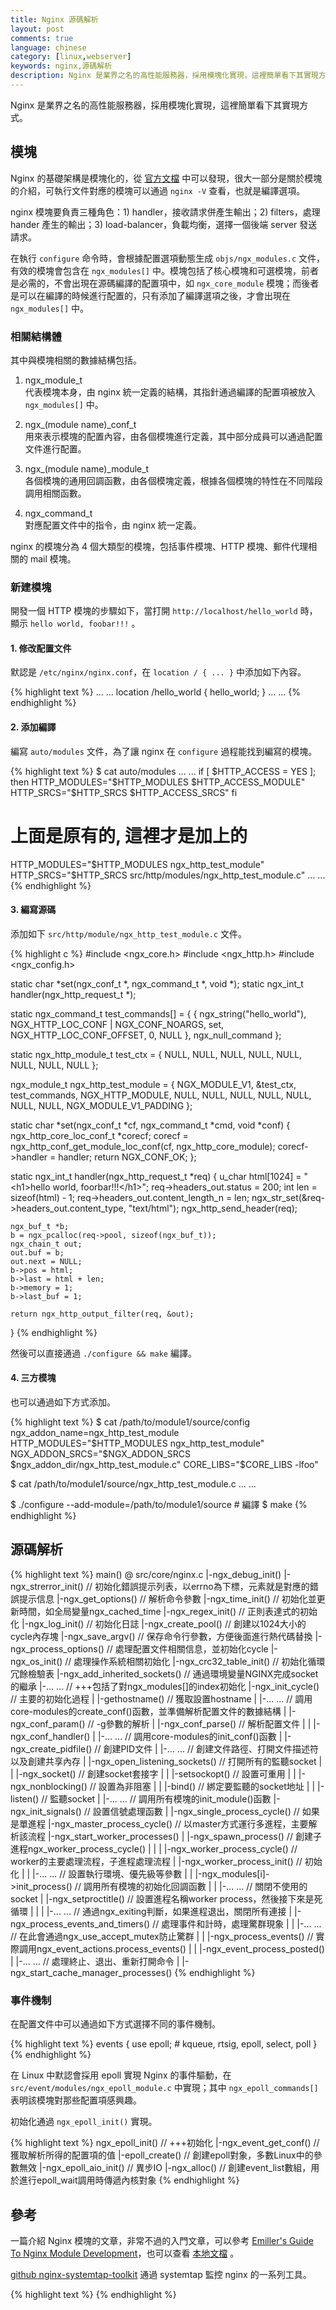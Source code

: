```yaml
---
title: Nginx 源碼解析
layout: post
comments: true
language: chinese
category: [linux,webserver]
keywords: nginx,源碼解析
description: Nginx 是業界之名的高性能服務器，採用模塊化實現，這裡簡單看下其實現方式。
---
```


Nginx 是業界之名的高性能服務器，採用模塊化實現，這裡簡單看下其實現方式。

<!-- more -->

## 模塊

Nginx 的基礎架構是模塊化的，從 [官方文檔](http://nginx.org/en/docs/) 中可以發現，很大一部分是關於模塊的介紹，可執行文件對應的模塊可以通過 ```nginx -V``` 查看，也就是編譯選項。

nginx 模塊要負責三種角色：1) handler，接收請求併產生輸出；2) filters，處理 hander 產生的輸出；3) load-balancer，負載均衡，選擇一個後端 server 發送請求。

在執行 ```configure``` 命令時，會根據配置選項動態生成 ```objs/ngx_modules.c``` 文件，有效的模塊會包含在 ```ngx_modules[]``` 中。模塊包括了核心模塊和可選模塊，前者是必需的，不會出現在源碼編譯的配置項中，如 ```ngx_core_module``` 模塊；而後者是可以在編譯的時候進行配置的，只有添加了編譯選項之後，才會出現在 ```ngx_modules[]``` 中。

### 相關結構體

其中與模塊相關的數據結構包括。

1. ngx_module_t<br>代表模塊本身，由 nginx 統一定義的結構，其指針通過編譯的配置項被放入 ```ngx_modules[]``` 中。

2. ngx_(module name)_conf_t<br>用來表示模塊的配置內容，由各個模塊進行定義，其中部分成員可以通過配置文件進行配置。

3. ngx_(module name)_module_t<br>各個模塊的通用回調函數，由各個模塊定義，根據各個模塊的特性在不同階段調用相關函數。

4. ngx_command_t<br>對應配置文件中的指令，由 nginx 統一定義。

<!--
所有的模塊通過 struct ngx_module_t 進行定義，除去保留字段之外，主要字段含義如下。

struct ngx_module_s {
    ngx_uint_t       ctx_index;                           // 在ngx_modules數組中，該模塊在相同類型的模塊中的次序
    ngx_uint_t       index;                               // 模塊在ngx_modules[]中的順序，在初始化時設置
    ngx_uint_t       version;
    void            *ctx;                                 // 與模塊相關的上下文
    ngx_command_t   *commands;                            // 一組配置文件中的指令
    ngx_uint_t       type;                                // 模塊類型有CORF、CONF、EVNT、HTTP、MAIL五種
    ngx_int_t      (*init_master)(ngx_log_t *log);
    ngx_int_t      (*init_module)(ngx_cycle_t *cycle);
    ngx_int_t      (*init_process)(ngx_cycle_t *cycle);
    ngx_int_t      (*init_thread)(ngx_cycle_t *cycle);
    void           (*exit_thread)(ngx_cycle_t *cycle);
    void           (*exit_process)(ngx_cycle_t *cycle);
    void           (*exit_master)(ngx_cycle_t *cycle);
};


struct ngx_command_s {
    ngx_str_t             name;    // 指令名，與配置文件中一致
    ngx_uint_t            type;    // 指令類型，以及參數的個數

    /*
     * 回調函數，在解析配置文件時，遇到這個指令時調用。
     * cf: 包括配置參數信息cf->args（ngx_array_t類型），以及指令對應的模塊上下文cf->ctx
     *      在解析不同模塊的指令時，這個上下文信息不同。比如在解析core module時，cf->ctx
     *      是ngx_cycle->conf_ctx也就是所有core module的配置結構數組，而在解析http module
     *      時cf->ctx是ngx_http_conf_ctx_t類型的，其中包含所有http module的main、srv、loc
     *      的配置結構數組。
     * cmd: 指令對應的ngx_command_t結構。
     * conf：指令對應的模塊的配置信息。
     */
    char               *(*set)(ngx_conf_t *cf, ngx_command_t *cmd, void *conf);

    /**
     * 對http module有效，http module的配置結構信息（main、srv、loc）都存放在ngx_http_conf_ctx_t
     * 中對應的數組，conf屬性指示這個指令的配置結構是main、srv還是loc。
     */
    ngx_uint_t            conf;
    ngx_uint_t            offset;   // 指令對應屬性在模塊配置結構中的偏移量。
    void                 *post;     // 一般是函數指針，在set回調函數中調用
};

-->

nginx 的模塊分為 4 個大類型的模塊，包括事件模塊、HTTP 模塊、郵件代理相關的 mail 模塊。

### 新建模塊

開發一個 HTTP 模塊的步驟如下，當打開 ```http://localhost/hello_world``` 時，顯示 ```hello world, foobar!!!``` 。

#### 1. 修改配置文件

默認是 ```/etc/nginx/nginx.conf```，在 ```location / { ... }``` 中添加如下內容。

{% highlight text %}
    ... ...
    location /hello_world {
        hello_world;
    }
    ... ...
{% endhighlight %}

#### 2. 添加編譯

編寫 ```auto/modules``` 文件，為了讓 nginx 在 ```configure``` 過程能找到編寫的模塊。

{% highlight text %}
$ cat auto/modules
... ...
if [ $HTTP_ACCESS = YES ]; then
    HTTP_MODULES="$HTTP_MODULES $HTTP_ACCESS_MODULE"
    HTTP_SRCS="$HTTP_SRCS $HTTP_ACCESS_SRCS"
fi
# 上面是原有的, 這裡才是加上的

HTTP_MODULES="$HTTP_MODULES ngx_http_test_module"
HTTP_SRCS="$HTTP_SRCS src/http/modules/ngx_http_test_module.c"
... ...
{% endhighlight %}

#### 3. 編寫源碼

添加如下 ```src/http/module/ngx_http_test_module.c``` 文件。

{% highlight c %}
#include <ngx_core.h>
#include <ngx_http.h>
#include <ngx_config.h>

static char *set(ngx_conf_t *, ngx_command_t *, void *);
static ngx_int_t handler(ngx_http_request_t *);

static ngx_command_t test_commands[] = {
    {
        ngx_string("hello_world"),
        NGX_HTTP_LOC_CONF | NGX_CONF_NOARGS,
        set,
        NGX_HTTP_LOC_CONF_OFFSET,
        0,
        NULL
    },
    ngx_null_command
};

static ngx_http_module_t test_ctx = {
    NULL, NULL, NULL, NULL, NULL, NULL, NULL, NULL
};

ngx_module_t ngx_http_test_module = {
    NGX_MODULE_V1,
    &test_ctx,
    test_commands,
    NGX_HTTP_MODULE,
    NULL, NULL, NULL, NULL, NULL, NULL, NULL,
    NGX_MODULE_V1_PADDING
};

static char *set(ngx_conf_t *cf, ngx_command_t *cmd, void *conf) {
    ngx_http_core_loc_conf_t *corecf;
    corecf = ngx_http_conf_get_module_loc_conf(cf, ngx_http_core_module);
    corecf->handler = handler;
    return NGX_CONF_OK;
};

static ngx_int_t handler(ngx_http_request_t *req) {
    u_char html[1024] = "&lt;h1&gt;hello world, foorbar!!!&lt;/h1&gt;";
    req->headers_out.status = 200;
    int len = sizeof(html) - 1;
    req->headers_out.content_length_n = len;
    ngx_str_set(&req->headers_out.content_type, "text/html");
    ngx_http_send_header(req);

    ngx_buf_t *b;
    b = ngx_pcalloc(req->pool, sizeof(ngx_buf_t));
    ngx_chain_t out;
    out.buf = b;
    out.next = NULL;
    b->pos = html;
    b->last = html + len;
    b->memory = 1;
    b->last_buf = 1;

    return ngx_http_output_filter(req, &out);
}
{% endhighlight %}

然後可以直接通過 ```./configure && make``` 編譯。

#### 4. 三方模塊

也可以通過如下方式添加。

{% highlight text %}
$ cat /path/to/module1/source/config
ngx_addon_name=ngx_http_test_module
HTTP_MODULES="$HTTP_MODULES ngx_http_test_module"
NGX_ADDON_SRCS="$NGX_ADDON_SRCS $ngx_addon_dir/ngx_http_test_module.c"
CORE_LIBS="$CORE_LIBS -lfoo"

$ cat /path/to/module1/source/ngx_http_test_module.c
... ...

$ ./configure --add-module=/path/to/module1/source     # 編譯
$ make
{% endhighlight %}

## 源碼解析

{% highlight text %}
main()   @ src/core/nginx.c
 |-ngx_debug_init()
 |-ngx_strerror_init()                         // 初始化錯誤提示列表，以errno為下標，元素就是對應的錯誤提示信息
 |-ngx_get_options()                           // 解析命令參數
 |-ngx_time_init()                             // 初始化並更新時間，如全局變量ngx_cached_time
 |-ngx_regex_init()                            // 正則表達式的初始化
 |-ngx_log_init()                              // 初始化日誌
 |-ngx_create_pool()                           // 創建以1024大小的cycle內存塊
 |-ngx_save_argv()                             // 保存命令行參數，方便後面進行熱代碼替換
 |-ngx_process_options()                       // 處理配置文件相關信息，並初始化cycle
 |-ngx_os_init()                               // 處理操作系統相關初始化
 |-ngx_crc32_table_init()                      // 初始化循環冗餘檢驗表
 |-ngx_add_inherited_sockets()                 // 通過環境變量NGINX完成socket的繼承
 |-... ...                                     // +++包括了對ngx_modules[]的index初始化
 |-ngx_init_cycle()                            // 主要的初始化過程
 | |-gethostname()                             // 獲取設置hostname
 | |-... ...                                   // 調用core-modules的create_conf()函數，並準備解析配置文件的數據結構
 | |-ngx_conf_param()                          // -g參數的解析
 | |-ngx_conf_parse()                          // 解析配置文件
 | | |-ngx_conf_handler()
 | |-... ...                                   // 調用core-modules的init_conf()函數
 | |-ngx_create_pidfile()                      // 創建PID文件
 | |-... ...                                   // 創建文件路徑、打開文件描述符以及創建共享內存
 | |-ngx_open_listening_sockets()              // 打開所有的監聽socket
 | | |-ngx_socket()                            // 創建socket套接字
 | | |-setsockopt()                            // 設置可重用
 | | |-ngx_nonblocking()                       // 設置為非阻塞
 | | |-bind()                                  // 綁定要監聽的socket地址
 | | |-listen()                                // 監聽socket
 | |-... ...                                   // 調用所有模塊的init_module()函數
 |-ngx_init_signals()                          // 設置信號處理函數
 |
 |-ngx_single_process_cycle()                  // 如果是單進程
 |-ngx_master_process_cycle()                  // 以master方式運行多進程，主要解析該流程
   |-ngx_start_worker_processes()
   | |-ngx_spawn_process()                     // 創建子進程ngx_worker_process_cycle()
   |   |
   |   |-ngx_worker_process_cycle()            // worker的主要處理流程，子進程處理流程
   |     |-ngx_worker_process_init()           // 初始化
   |     | |-... ...                           // 設置執行環境、優先級等參數
   |     | |-ngx_modules[i]->init_process()    // 調用所有模塊的初始化回調函數
   |     | |-... ...                           // 關閉不使用的socket
   |     |-ngx_setproctitle()                  // 設置進程名稱worker process，然後接下來是死循環
   |     |
   |     |-... ...                             // 通過ngx_exiting判斷，如果進程退出，關閉所有連接
   |     |-ngx_process_events_and_timers()     // 處理事件和計時，處理驚群現象
   |     | |-... ...                           // 在此會通過ngx_use_accept_mutex防止驚群
   |     | |-ngx_process_events()              // 實際調用ngx_event_actions.process_events()
   |     | |-ngx_event_process_posted()
   |     |-... ...                             // 處理終止、退出、重新打開命令
   |
   |-ngx_start_cache_manager_processes()
{% endhighlight %}

### 事件機制

在配置文件中可以通過如下方式選擇不同的事件機制。

{% highlight text %}
events {
    use epoll;  # kqueue, rtsig, epoll, select, poll
}
{% endhighlight %}

在 Linux 中默認會採用 epoll 實現 Nginx 的事件驅動，在 `src/event/modules/ngx_epoll_module.c` 中實現；其中 `ngx_epoll_commands[]` 表明該模塊對那些配置項感興趣。

初始化通過 `ngx_epoll_init()` 實現。

{% highlight text %}
ngx_epoll_init()                     // +++初始化
  |-ngx_event_get_conf()             // 獲取解析所得的配置項的值
  |-epoll_create()                   // 創建epoll對象，多數Linux中的參數無效
  |-ngx_epoll_aio_init()             // 異步IO
  |-ngx_alloc()                      // 創建event_list數組，用於進行epoll_wait調用時傳遞內核對象
{% endhighlight %}


## 參考

一篇介紹 Nginx 模塊的文章，非常不過的入門文章，可以參考 [Emiller's Guide To Nginx Module Development](http://www.evanmiller.org/nginx-modules-guide.html)，也可以查看 [本地文檔](/reference/linux/Guides_to_Nginx_Module_Development.maff) 。

[github nginx-systemtap-toolkit](https://github.com/openresty/nginx-systemtap-toolkit) 通過 systemtap 監控 nginx 的一系列工具。

{% highlight text %}
{% endhighlight %}

